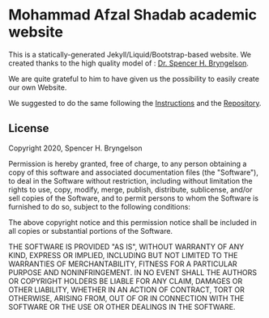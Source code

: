 # Mohammad Afzal Shadab academic website

This is a statically-generated Jekyll/Liquid/Bootstrap-based website. We created thanks to the high quality model of :
[Dr. Spencer H. Bryngelson](https://bryngelson-research.com/).

We are quite grateful to him to have given us the possibility to easily create our own Website.

We suggested to do the same following the [Instructions](https://bryngelson-research.com/aboutwebsite.html) and the [Repository](https://github.com/sbryngelson/sbryngelson.github.io).

## License

Copyright 2020, Spencer H. Bryngelson

Permission is hereby granted, free of charge, to any person obtaining a copy of this software and associated documentation files (the "Software"), to deal in the Software without restriction, including without limitation the rights to use, copy, modify, merge, publish, distribute, sublicense, and/or sell copies of the Software, and to permit persons to whom the Software is furnished to do so, subject to the following conditions:

The above copyright notice and this permission notice shall be included in all copies or substantial portions of the Software.

THE SOFTWARE IS PROVIDED "AS IS", WITHOUT WARRANTY OF ANY KIND, EXPRESS OR IMPLIED, INCLUDING BUT NOT LIMITED TO THE WARRANTIES OF MERCHANTABILITY, FITNESS FOR A PARTICULAR PURPOSE AND NONINFRINGEMENT. IN NO EVENT SHALL THE AUTHORS OR COPYRIGHT HOLDERS BE LIABLE FOR ANY CLAIM, DAMAGES OR OTHER LIABILITY, WHETHER IN AN ACTION OF CONTRACT, TORT OR OTHERWISE, ARISING FROM, OUT OF OR IN CONNECTION WITH THE SOFTWARE OR THE USE OR OTHER DEALINGS IN THE SOFTWARE.
